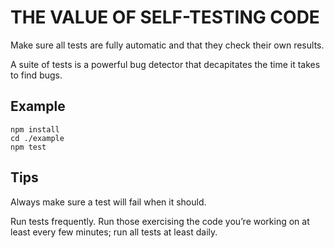 # THE VALUE OF SELF-TESTING CODE

Make sure all tests are fully automatic and that they check their own results.

A suite of tests is a powerful bug detector that decapitates the time it takes to find bugs.

## Example

```
npm install
cd ./example
npm test
```

## Tips

Always make sure a test will fail when it should.

Run tests frequently. Run those exercising the code you’re working on at least every few minutes; run all tests at least daily.
